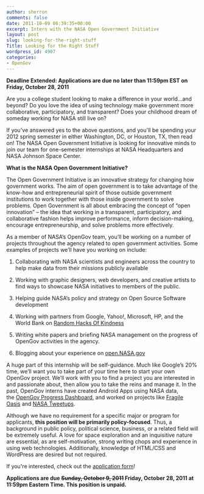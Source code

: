 ```yaml
---
author: sherron
comments: false
date: 2011-10-09 06:39:35+00:00
excerpt: Intern with the NASA Open Government Initiative
layout: post
slug: looking-for-the-right-stuff
Title: Looking for the Right Stuff
wordpress_id: 4907
categories:
- OpenGov
---
```


**Deadline Extended: Applications are due no later than 11:59pm EST on Friday, October 28, 2011**


Are you a college student looking to make a difference in your world…and beyond? Do you love the idea of using technology make government more collaborative, participatory, and transparent? Does your childhood dream of someday working for NASA still live on?

If you've answered yes to the above questions, and you'll be spending your 2012 spring semester in either Washington, DC, or Houston, TX, then read on! The NASA Open Government Initiative is looking for innovative minds to join our team for one-semester internships at NASA Headquarters and NASA Johnson Space Center.

**What is the NASA Open Government Initiative?**

The Open Government Initiative is an innovative strategy for changing how government works. The aim of open government is to take advantage of the know-how and entrepreneurial spirit of those outside government institutions to work together with those inside government to solve problems. Open Government is all about embracing the concept of “open innovation” – the idea that working in a transparent, participatory, and collaborative fashion helps improve performance, inform decision-making, encourage entrepreneurship, and solve problems more effectively.

As a member of NASA’s OpenGov team, you’ll be working on a number of projects throughout the agency related to open government activities. Some examples of projects we’ll have you working on include:



	
  1. Collaborating with NASA scientists and engineers across the country to help make data from their missions publicly available

	
  2. Working with graphic designers, web developers, and creative artists to find ways to showcase NASA initiatives to members of the public.

	
  3. Helping guide NASA’s policy and strategy on Open Source Software development

	
  4. Working with partners from Google, Yahoo!, Microsoft, HP, and the World Bank on [Random Hacks Of Kindness](http://www.rhok.org/)

	
  5. Writing white papers and briefing NASA management on the progress of OpenGov activities in the agency.

	
  6. Blogging about your experience on [open.NASA.gov](http://open.nasa.gov/)


A huge part of this internship will be self-guidance. Much like Google’s 20% time, we’ll want you to take part of your time here to start your own OpenGov project. We’ll work with you to find a project you are interested in and passionate about, then allow you to take the reins and manage it. In the past, OpenGov interns have created Android Apps using NASA data, the [OpenGov Progress Dashboard](http://www.nasa.gov/open/statusdashboard.html), and worked on projects like [Fragile Oasis](http://www.fragileoasis.org/) and [NASA Tweetups](http://www.nasa.gov/connect/tweetup/index.html).

Although we have no requirement for a specific major or program for applicants, **this position will be primarily policy-focused**. Thus, a background in public policy, political science, business, or a related field will be extremely useful. A love for space exploration and an inquisitive nature are essential, as are self-motivation, strong writing chops and experience in using web technologies. Additionally, knowledge of HTML/CSS and WordPress are desired but not required.

If you're interested, check out the [application form](http://open.nasa.gov/opengov-spring-2012-internship/)!

**Applications are due <del>Sunday, October 9, 2011</del> Friday, October 28, 2011 at 11:59pm Eastern Time. This position is unpaid.**
